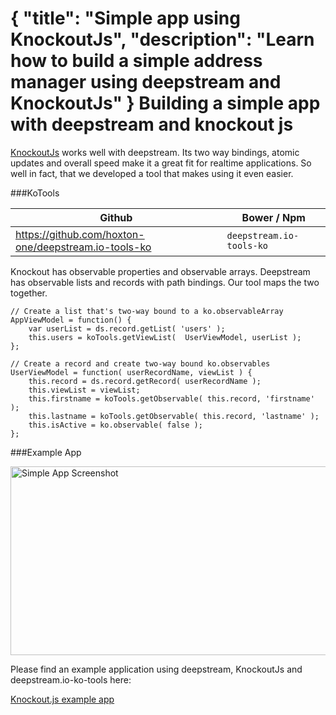 {
	"title": "Simple app using KnockoutJs",
	"description": "Learn how to build a simple address manager using deepstream and KnockoutJs"
}
Building a simple app with deepstream and knockout js
=====================================================
[KnockoutJs](http://knockoutjs.com/) works well with deepstream. Its two way bindings, atomic updates and overall speed make it a great fit for realtime applications. So well in fact, that we developed a tool that makes using it even easier.

###KoTools
<table class="mini space">
	<thead>
		<tr>
			<th><i class="fa fa-github"></i>Github</th>
			<th><i class="fa fa-cube"></i>Bower / Npm</th>
		</tr>
	</thead>
	<tbody>
		<tr>
			<td>
				<a href="https://github.com/hoxton-one/deepstream.io-tools-ko">
					https://github.com/hoxton-one/deepstream.io-tools-ko
				</a>
			</td>
			<td><code>deepstream.io-tools-ko</code></td>
		</tr>
	</tbody>
</table>

Knockout has observable properties and observable arrays. Deepstream has observable lists and records with path bindings. Our tool maps the two together.

	// Create a list that's two-way bound to a ko.observableArray
	AppViewModel = function() {
		var userList = ds.record.getList( 'users' );
		this.users = koTools.getViewList(  UserViewModel, userList );
	};

	// Create a record and create two-way bound ko.observables
	UserViewModel = function( userRecordName, viewList ) {
		this.record = ds.record.getRecord( userRecordName );
		this.viewList = viewList;
		this.firstname = koTools.getObservable( this.record, 'firstname' );
		this.lastname = koTools.getObservable( this.record, 'lastname' );
		this.isActive = ko.observable( false );
	};


###Example App
<div class="img-container">
	<img class="tutorial" width="602" height="302" src="../assets/images/simple-app.png" alt="Simple App Screenshot" />
</div>

Please find an example application using deepstream, KnockoutJs and deepstream.io-ko-tools here:

<a class="mega" href="https://github.com/hoxton-one/ds-demo-simple-app-ko"><i class="fa fa-github"></i>Knockout.js example app</a>
